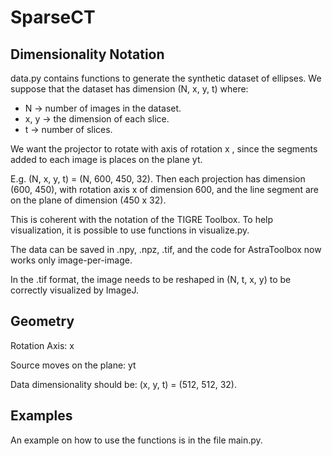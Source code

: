 # SparseCT

## Dimensionality Notation
data.py contains functions to generate the synthetic dataset of ellipses. 
We suppose that the dataset has dimension (N, x, y, t) where:

* N -> number of images in the dataset.
* x, y -> the dimension of each slice.
* t -> number of slices.

We want the projector to rotate with axis of rotation x , since the segments added to each image is places on the plane
yt.

E.g. (N, x, y, t) = (N, 600, 450, 32). Then each projection has dimension (600, 450), with rotation axis x of dimension
600, and the line segment are on the plane of dimension (450 x 32).

This is coherent with the notation of the TIGRE Toolbox.
To help visualization, it is possible to use functions in visualize.py.

The data can be saved in .npy, .npz, .tif, and the code for AstraToolbox now works only image-per-image.

In the .tif format, the image needs to be reshaped in (N, t, x, y) to be correctly visualized by ImageJ.

## Geometry

Rotation Axis: x

Source moves on the plane: yt

Data dimensionality should be: (x, y, t) = (512, 512, 32).

## Examples
An example on how to use the functions is in the file main.py.
